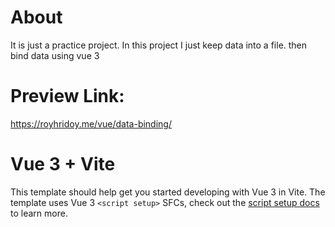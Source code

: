 # About
It is just a practice project. In this project I just keep data into a file. then bind data using vue 3


# Preview Link:
https://royhridoy.me/vue/data-binding/


# Vue 3 + Vite
This template should help get you started developing with Vue 3 in Vite. The template uses Vue 3 `<script setup>` SFCs, check out the [script setup docs](https://v3.vuejs.org/api/sfc-script-setup.html#sfc-script-setup) to learn more.

